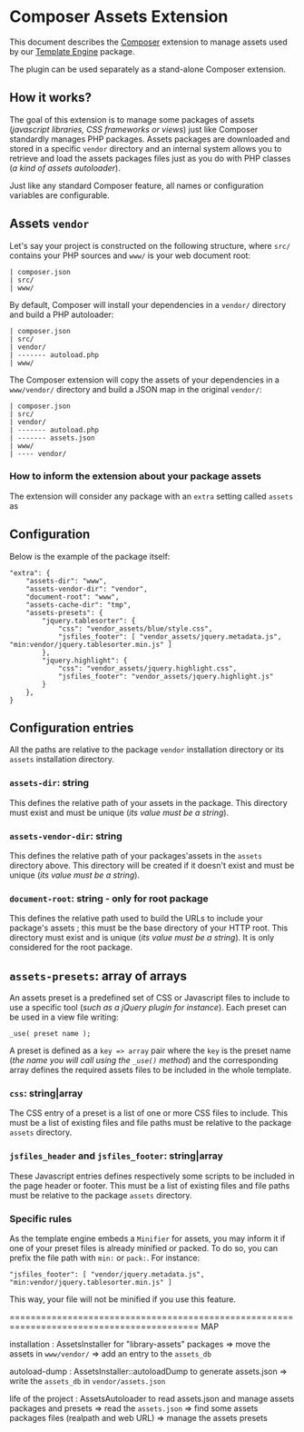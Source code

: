 Composer Assets Extension
=========================

This document describes the [Composer](https://getcomposer.org/) extension to manage assets
used by our [Template Engine](https://github.com/atelierspierrot/templatengine) package.

The plugin can be used separately as a stand-alone Composer extension.


## How it works?

The goal of this extension is to manage some packages of assets (*javascript libraries, CSS
frameworks or views*) just like Composer standardly manages PHP packages. Assets packages
are downloaded and stored in a specific `vendor` directory and an internal system allows
you to retrieve and load the assets packages files just as you do with PHP classes (*a kind
of assets autoloader*).

Just like any standard Composer feature, all names or configuration variables are configurable.

## Assets `vendor`

Let's say your project is constructed on the following structure, where `src/` contains
your PHP sources and `www/` is your web document root:

    | composer.json
    | src/
    | www/

By default, Composer will install your dependencies in a `vendor/` directory and build a
PHP autoloader:

    | composer.json
    | src/
    | vendor/
    | ------- autoload.php
    | www/

The Composer extension will copy the assets of your dependencies in a `www/vendor/` directory
and build a JSON map in the original `vendor/`:

    | composer.json
    | src/
    | vendor/
    | ------- autoload.php
    | ------- assets.json
    | www/
    | ---- vendor/

### How to inform the extension about your package assets

The extension will consider any package with an `extra` setting called `assets` as 


## Configuration

Below is the example of the package itself:

    "extra": {
        "assets-dir": "www",
        "assets-vendor-dir": "vendor",
        "document-root": "www",
        "assets-cache-dir": "tmp",
        "assets-presets": {
            "jquery.tablesorter": {
                "css": "vendor_assets/blue/style.css",
                "jsfiles_footer": [ "vendor_assets/jquery.metadata.js", "min:vendor/jquery.tablesorter.min.js" ]
            },
            "jquery.highlight": {
                "css": "vendor_assets/jquery.highlight.css",
                "jsfiles_footer": "vendor_assets/jquery.highlight.js"
            }
        },
    }

## Configuration entries

All the paths are relative to the package `vendor` installation directory or its `assets`
installation directory.

### `assets-dir`: string

This defines the relative path of your assets in the package. This directory must exist
and must be unique (*its value must be a string*).

### `assets-vendor-dir`: string

This defines the relative path of your packages'assets in the `assets` directory above.
This directory will be created if it doesn't exist and must be unique (*its value must be a string*).

### `document-root`: string - only for **root** package

This defines the relative path used to build the URLs to include your package's assets ; 
this must be the base directory of your HTTP root.
This directory must exist and is unique (*its value must be a string*). It is only considered
for the root package.

## `assets-presets`: array of arrays

An assets preset is a predefined set of CSS or Javascript files to include to use a specific
tool (*such as a jQuery plugin for instance*). Each preset can be used in a view file writing:

    _use( preset name );

A preset is defined as a `key => array` pair where the `key` is the preset name (*the name
you will call using the `_use()` method*) and the corresponding array defines the required
assets files to be included in the whole template.

### `css`: string|array

The CSS entry of a preset is a list of one or more CSS files to include. This must be a list
of existing files and file paths must be relative to the package `assets` directory.

### `jsfiles_header` and `jsfiles_footer`: string|array

These Javascript entries defines respectively some scripts to be included in the page header
or footer. This must be a list of existing files and file paths must be relative to the
package `assets` directory.

### Specific rules

As the template engine embeds a `Minifier` for assets, you may inform it if one of your
preset files is already minified or packed. To do so, you can prefix the file path with
`min:` or `pack:`. For instance:

    "jsfiles_footer": [ "vendor/jquery.metadata.js", "min:vendor/jquery.tablesorter.min.js" ]

This way, your file will not be minified if you use this feature.

==========================================================================================
MAP

installation : AssetsInstaller for "library-assets" packages
    => move the assets in `www/vendor/`
    => add an entry to the `assets_db`
    
autoload-dump : AssetsInstaller::autoloadDump to generate assets.json
    => write the `assets_db` in `vendor/assets.json`

life of the project : AssetsAutoloader to read assets.json and manage assets packages and presets
    => read the `assets.json`
    => find some assets packages files (realpath and web URL)
    => manage the assets presets

